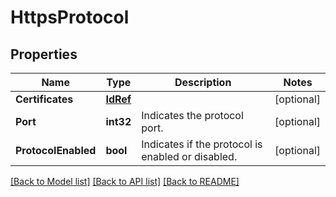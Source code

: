 # HttpsProtocol

## Properties
Name | Type | Description | Notes
------------ | ------------- | ------------- | -------------
**Certificates** | [**IdRef**](idRef.md) |  | [optional] 
**Port** | **int32** | Indicates the protocol port. | [optional] 
**ProtocolEnabled** | **bool** | Indicates if the protocol is enabled or disabled. | [optional] 

[[Back to Model list]](../README.md#documentation-for-models) [[Back to API list]](../README.md#documentation-for-api-endpoints) [[Back to README]](../README.md)


